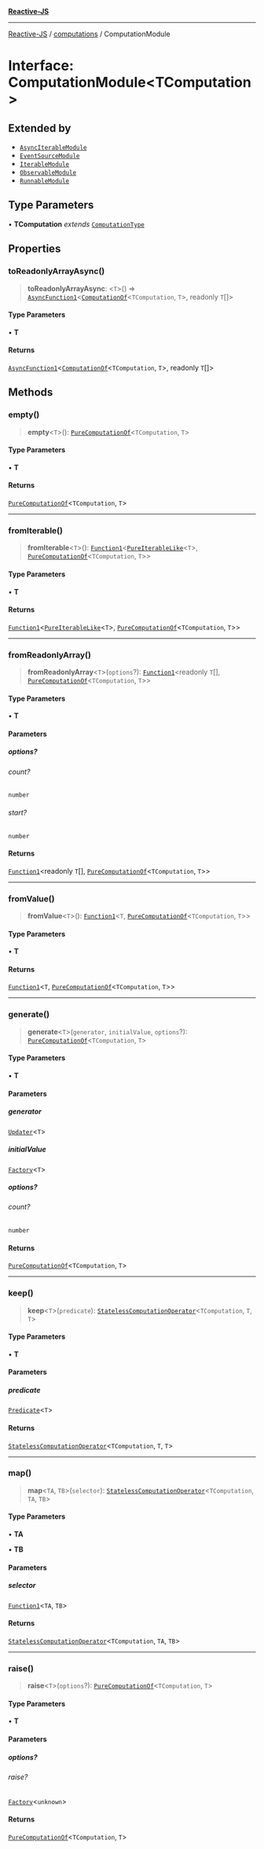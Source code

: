 [**Reactive-JS**](../../README.md)

***

[Reactive-JS](../../README.md) / [computations](../README.md) / ComputationModule

# Interface: ComputationModule\<TComputation\>

## Extended by

- [`AsyncIterableModule`](../AsyncIterable/interfaces/AsyncIterableModule.md)
- [`EventSourceModule`](../EventSource/interfaces/EventSourceModule.md)
- [`IterableModule`](../Iterable/interfaces/IterableModule.md)
- [`ObservableModule`](../Observable/interfaces/ObservableModule.md)
- [`RunnableModule`](../Runnable/interfaces/RunnableModule.md)

## Type Parameters

• **TComputation** *extends* [`ComputationType`](../type-aliases/ComputationType.md)

## Properties

### toReadonlyArrayAsync()

> **toReadonlyArrayAsync**: \<`T`\>() => [`AsyncFunction1`](../../functions/type-aliases/AsyncFunction1.md)\<[`ComputationOf`](../type-aliases/ComputationOf.md)\<`TComputation`, `T`\>, readonly `T`[]\>

#### Type Parameters

• **T**

#### Returns

[`AsyncFunction1`](../../functions/type-aliases/AsyncFunction1.md)\<[`ComputationOf`](../type-aliases/ComputationOf.md)\<`TComputation`, `T`\>, readonly `T`[]\>

## Methods

### empty()

> **empty**\<`T`\>(): [`PureComputationOf`](../type-aliases/PureComputationOf.md)\<`TComputation`, `T`\>

#### Type Parameters

• **T**

#### Returns

[`PureComputationOf`](../type-aliases/PureComputationOf.md)\<`TComputation`, `T`\>

***

### fromIterable()

> **fromIterable**\<`T`\>(): [`Function1`](../../functions/type-aliases/Function1.md)\<[`PureIterableLike`](PureIterableLike.md)\<`T`\>, [`PureComputationOf`](../type-aliases/PureComputationOf.md)\<`TComputation`, `T`\>\>

#### Type Parameters

• **T**

#### Returns

[`Function1`](../../functions/type-aliases/Function1.md)\<[`PureIterableLike`](PureIterableLike.md)\<`T`\>, [`PureComputationOf`](../type-aliases/PureComputationOf.md)\<`TComputation`, `T`\>\>

***

### fromReadonlyArray()

> **fromReadonlyArray**\<`T`\>(`options`?): [`Function1`](../../functions/type-aliases/Function1.md)\<readonly `T`[], [`PureComputationOf`](../type-aliases/PureComputationOf.md)\<`TComputation`, `T`\>\>

#### Type Parameters

• **T**

#### Parameters

##### options?

###### count?

`number`

###### start?

`number`

#### Returns

[`Function1`](../../functions/type-aliases/Function1.md)\<readonly `T`[], [`PureComputationOf`](../type-aliases/PureComputationOf.md)\<`TComputation`, `T`\>\>

***

### fromValue()

> **fromValue**\<`T`\>(): [`Function1`](../../functions/type-aliases/Function1.md)\<`T`, [`PureComputationOf`](../type-aliases/PureComputationOf.md)\<`TComputation`, `T`\>\>

#### Type Parameters

• **T**

#### Returns

[`Function1`](../../functions/type-aliases/Function1.md)\<`T`, [`PureComputationOf`](../type-aliases/PureComputationOf.md)\<`TComputation`, `T`\>\>

***

### generate()

> **generate**\<`T`\>(`generator`, `initialValue`, `options`?): [`PureComputationOf`](../type-aliases/PureComputationOf.md)\<`TComputation`, `T`\>

#### Type Parameters

• **T**

#### Parameters

##### generator

[`Updater`](../../functions/type-aliases/Updater.md)\<`T`\>

##### initialValue

[`Factory`](../../functions/type-aliases/Factory.md)\<`T`\>

##### options?

###### count?

`number`

#### Returns

[`PureComputationOf`](../type-aliases/PureComputationOf.md)\<`TComputation`, `T`\>

***

### keep()

> **keep**\<`T`\>(`predicate`): [`StatelessComputationOperator`](../type-aliases/StatelessComputationOperator.md)\<`TComputation`, `T`, `T`\>

#### Type Parameters

• **T**

#### Parameters

##### predicate

[`Predicate`](../../functions/type-aliases/Predicate.md)\<`T`\>

#### Returns

[`StatelessComputationOperator`](../type-aliases/StatelessComputationOperator.md)\<`TComputation`, `T`, `T`\>

***

### map()

> **map**\<`TA`, `TB`\>(`selector`): [`StatelessComputationOperator`](../type-aliases/StatelessComputationOperator.md)\<`TComputation`, `TA`, `TB`\>

#### Type Parameters

• **TA**

• **TB**

#### Parameters

##### selector

[`Function1`](../../functions/type-aliases/Function1.md)\<`TA`, `TB`\>

#### Returns

[`StatelessComputationOperator`](../type-aliases/StatelessComputationOperator.md)\<`TComputation`, `TA`, `TB`\>

***

### raise()

> **raise**\<`T`\>(`options`?): [`PureComputationOf`](../type-aliases/PureComputationOf.md)\<`TComputation`, `T`\>

#### Type Parameters

• **T**

#### Parameters

##### options?

###### raise?

[`Factory`](../../functions/type-aliases/Factory.md)\<`unknown`\>

#### Returns

[`PureComputationOf`](../type-aliases/PureComputationOf.md)\<`TComputation`, `T`\>
